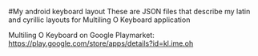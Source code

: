 #My android keyboard layout
These are JSON files that describe my latin and cyrillic layouts for Multiling O Keyboard application

Multiling O Keyboard on Google Playmarket:
https://play.google.com/store/apps/details?id=kl.ime.oh
